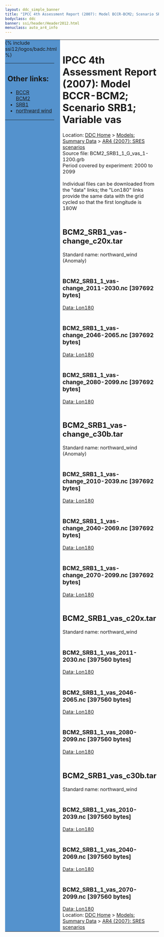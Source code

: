 ```yaml
---
layout: ddc_simple_banner
title: "IPCC 4th Assessment Report (2007): Model BCCR-BCM2; Scenario SRB1; Variable vas"
bodyclass: ddc
banner: ssi/header/Header2012.html
menuclass: auto_ar4_info
---
```



<table width="100%" border="0" cellspacing="0" cellpadding="0" style="border-collapse: collapse;">
<tr style="margin:0;padding:0;border:0;">
<td style="margin:0;padding:0;border:0;height:1pt;width:150pt;background:#5492CD;" valign="top" >

<div id="lh-col2" class="auto_ar4_info">
<table class="menumain" bgcolor="#5492CD" cellspacing="0" width="100%" border="0">
<tr><td>
<h2> Other links:</h2>
<ul>
<li><a href="/auto/ar4/model-BCCR-BCM2.html">BCCR<br/>BCM2</a></li>
<li><a href="/auto/ar4/scenario-SRB1.html">SRB1</a></li>
<li><a href="/auto/ar4/var-northward_wind.html">northward wind</a></li>
</ul>
</td></tr>
{% include ssi12/logos/badc.html %}
</table>
</div>
</td>
<td><h1>IPCC 4th Assessment Report (2007): Model BCCR-BCM2; Scenario SRB1; Variable vas</h1>

<!-- Breadcrumb1 -->
<div id="breadcrumb1" align="left">
Location: <a href="/index.html">DDC Home</a> > <a href="/sim/gcm_clim/">Models: Summary Data</a>
> <a href="/sim/gcm_clim/SRES_AR4/index.html">AR4 (2007): SRES scenarios</a>
</div>
<!-- End of Breadcrumb1 -->Source file: BCM2_SRB1_1_G_vas_1-1200.grb
<br/>
Period covered by experiment: 2000 to 2099<br/>
<br/>Individual files can be downloaded from the "data" links; the "Lon180" links provide the same data
         with the grid cycled so that the first longitude is 180W<br/>
<br/><h2>BCM2_SRB1_vas-change_c20x.tar</h2>
Standard name: northward_wind (Anomaly)<br>
<br/><h3>BCM2_SRB1_1_vas-change_2011-2030.nc [397692 bytes]</h3>
<a href="http://apps.ipcc-data.org/cgi-bin/downl/ar4_nc/vas/BCM2_SRB1_1_vas-change_2011-2030.nc">Data; </a><a href="http://apps.ipcc-data.org/cgi-bin/downl/ar4_nc/vas/BCM2_SRB1_1_vas-change_2011-2030.cyto180.nc"> Lon180</a><br/>
<br/><h3>BCM2_SRB1_1_vas-change_2046-2065.nc [397692 bytes]</h3>
<a href="http://apps.ipcc-data.org/cgi-bin/downl/ar4_nc/vas/BCM2_SRB1_1_vas-change_2046-2065.nc">Data; </a><a href="http://apps.ipcc-data.org/cgi-bin/downl/ar4_nc/vas/BCM2_SRB1_1_vas-change_2046-2065.cyto180.nc"> Lon180</a><br/>
<br/><h3>BCM2_SRB1_1_vas-change_2080-2099.nc [397692 bytes]</h3>
<a href="http://apps.ipcc-data.org/cgi-bin/downl/ar4_nc/vas/BCM2_SRB1_1_vas-change_2080-2099.nc">Data; </a><a href="http://apps.ipcc-data.org/cgi-bin/downl/ar4_nc/vas/BCM2_SRB1_1_vas-change_2080-2099.cyto180.nc"> Lon180</a><br/>
<br/><h2>BCM2_SRB1_vas-change_c30b.tar</h2>
Standard name: northward_wind (Anomaly)<br>
<br/><h3>BCM2_SRB1_1_vas-change_2010-2039.nc [397692 bytes]</h3>
<a href="http://apps.ipcc-data.org/cgi-bin/downl/ar4_nc/vas/BCM2_SRB1_1_vas-change_2010-2039.nc">Data; </a><a href="http://apps.ipcc-data.org/cgi-bin/downl/ar4_nc/vas/BCM2_SRB1_1_vas-change_2010-2039.cyto180.nc"> Lon180</a><br/>
<br/><h3>BCM2_SRB1_1_vas-change_2040-2069.nc [397692 bytes]</h3>
<a href="http://apps.ipcc-data.org/cgi-bin/downl/ar4_nc/vas/BCM2_SRB1_1_vas-change_2040-2069.nc">Data; </a><a href="http://apps.ipcc-data.org/cgi-bin/downl/ar4_nc/vas/BCM2_SRB1_1_vas-change_2040-2069.cyto180.nc"> Lon180</a><br/>
<br/><h3>BCM2_SRB1_1_vas-change_2070-2099.nc [397692 bytes]</h3>
<a href="http://apps.ipcc-data.org/cgi-bin/downl/ar4_nc/vas/BCM2_SRB1_1_vas-change_2070-2099.nc">Data; </a><a href="http://apps.ipcc-data.org/cgi-bin/downl/ar4_nc/vas/BCM2_SRB1_1_vas-change_2070-2099.cyto180.nc"> Lon180</a><br/>
<br/><h2>BCM2_SRB1_vas_c20x.tar</h2>
Standard name: northward_wind<br>
<br/><h3>BCM2_SRB1_1_vas_2011-2030.nc [397560 bytes]</h3>
<a href="http://apps.ipcc-data.org/cgi-bin/downl/ar4_nc/vas/BCM2_SRB1_1_vas_2011-2030.nc">Data; </a><a href="http://apps.ipcc-data.org/cgi-bin/downl/ar4_nc/vas/BCM2_SRB1_1_vas_2011-2030.cyto180.nc"> Lon180</a><br/>
<br/><h3>BCM2_SRB1_1_vas_2046-2065.nc [397560 bytes]</h3>
<a href="http://apps.ipcc-data.org/cgi-bin/downl/ar4_nc/vas/BCM2_SRB1_1_vas_2046-2065.nc">Data; </a><a href="http://apps.ipcc-data.org/cgi-bin/downl/ar4_nc/vas/BCM2_SRB1_1_vas_2046-2065.cyto180.nc"> Lon180</a><br/>
<br/><h3>BCM2_SRB1_1_vas_2080-2099.nc [397560 bytes]</h3>
<a href="http://apps.ipcc-data.org/cgi-bin/downl/ar4_nc/vas/BCM2_SRB1_1_vas_2080-2099.nc">Data; </a><a href="http://apps.ipcc-data.org/cgi-bin/downl/ar4_nc/vas/BCM2_SRB1_1_vas_2080-2099.cyto180.nc"> Lon180</a><br/>
<br/><h2>BCM2_SRB1_vas_c30b.tar</h2>
Standard name: northward_wind<br>
<br/><h3>BCM2_SRB1_1_vas_2010-2039.nc [397560 bytes]</h3>
<a href="http://apps.ipcc-data.org/cgi-bin/downl/ar4_nc/vas/BCM2_SRB1_1_vas_2010-2039.nc">Data; </a><a href="http://apps.ipcc-data.org/cgi-bin/downl/ar4_nc/vas/BCM2_SRB1_1_vas_2010-2039.cyto180.nc"> Lon180</a><br/>
<br/><h3>BCM2_SRB1_1_vas_2040-2069.nc [397560 bytes]</h3>
<a href="http://apps.ipcc-data.org/cgi-bin/downl/ar4_nc/vas/BCM2_SRB1_1_vas_2040-2069.nc">Data; </a><a href="http://apps.ipcc-data.org/cgi-bin/downl/ar4_nc/vas/BCM2_SRB1_1_vas_2040-2069.cyto180.nc"> Lon180</a><br/>
<br/><h3>BCM2_SRB1_1_vas_2070-2099.nc [397560 bytes]</h3>
<a href="http://apps.ipcc-data.org/cgi-bin/downl/ar4_nc/vas/BCM2_SRB1_1_vas_2070-2099.nc">Data; </a><a href="http://apps.ipcc-data.org/cgi-bin/downl/ar4_nc/vas/BCM2_SRB1_1_vas_2070-2099.cyto180.nc"> Lon180</a><br/>
<!-- Breadcrumb2 -->
<div id="breadcrumb2" align="left">
Location: <a href="/index.html">DDC Home</a> > <a href="/sim/gcm_clim/">Models: Summary Data</a>
> <a href="/sim/gcm_clim/SRES_AR4/index.html">AR4 (2007): SRES scenarios</a>
</div>
<!-- End of Breadcrumb2 --></td></tr></table>
